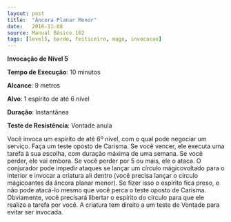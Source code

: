 ```yaml
---
layout: post
title:  "Âncora Planar Menor"
date:   2016-11-08
source: Manual Básico.162
tags: [level5, bardo, feiticeiro, mago, invocacao]
---
```


**Invocação de Nível 5**

**Tempo de Execução**: 10 minutos

**Alcance**: 9 metros

**Alvo**: 1 espírito de até 6 nível

**Duração**: Instantânea

**Teste de Resistência**: Vontade anula

Você invoca um espírito de até 6º nível, com o qual pode negociar um serviço. 
Faça um teste oposto de Carisma. Se você vencer, ele executa uma tarefa à sua escolha, com duração máxima de uma semana. Se você perder, ele vai embora. Se você perder por 5 ou mais, ele o ataca.
O conjurador pode impedir ataques se lançar um círculo mágicovoltado para o interior e invocar a criatura ali dentro (você precisa lançar o círculo mágicoantes da âncora planar menor). 
Se fizer isso o espírito fica preso, e não pode atacá-lo mesmo que você perca o teste oposto de Carisma. Obviamente, você precisará libertar o espírito do círculo para que ele realize a tarefa por você.
A criatura tem direito a um teste de Vontade para evitar ser invocada.
